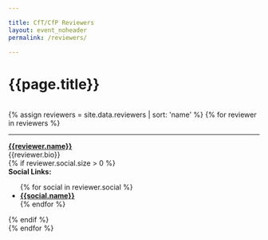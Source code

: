 ```yaml
---

title: CfT/CfP Reviewers
layout: event_noheader
permalink: /reviewers/

---
```


# {{page.title}}
<br>
<div class="keynote-full">
{% assign reviewers = site.data.reviewers | sort: 'name' %}
{% for reviewer in reviewers %}
<hr>
		<div>
		    <a name="{{reviewer.name}}"><img style="background-image: url({{reviewer.image | default: 'owasp_logo.png'}});"></a>
		</div>
		<div class='keynote-info'>
			<a href='{{reviewer.url}}'><strong>{{reviewer.name}}</strong></a>
			<br>
			{{reviewer.bio}}
			<br>
            {% if reviewer.social.size > 0 %}
            <br>
            <strong>Social Links:</strong>
            <ul>
            {% for social in reviewer.social %}
                <li><a href='{{social.url}}'><strong>{{social.name}}</strong></a></li>
            {% endfor %}
            </ul>
            {% endif %}
		</div>
{% endfor %}
</div>

